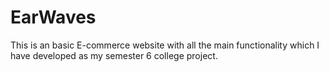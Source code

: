 # EarWaves
This is an basic E-commerce website with all the main functionality which I have developed as my semester 6 college project.
